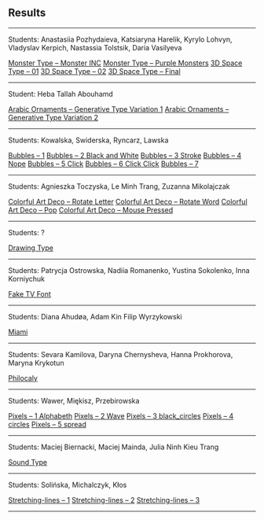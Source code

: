 ## Results

---

Students: Anastasiia Pozhydaieva, Katsiaryna Harelik, Kyrylo Lohvyn, Vladyslav Kerpich, Nastassia Tolstsik, Daria Vasilyeva

[Monster Type – Monster INC](3d-and-monster/monster-inc/MONS/)
[Monster Type – Purple Monsters](3d-and-monster/purple/)
[3D Space Type – 01](3d-and-monster/type_template_3d/)
[3D Space Type – 02](3d-and-monster/space/)
[3D Space Type – Final](3d-and-monster/space_final/)

---

Student: Heba Tallah Abouhamd

[Arabic Ornaments – Generative Type Variation 1](arabic-ornament/GenerativeType/var1/)
[Arabic Ornaments – Generative Type Variation 2](arabic-ornament/GenerativeType/var2/)

---

Students: Kowalska, Swiderska, Ryncarz, Lawska

[Bubbles – 1](bubbles/1/)
[Bubbles – 2 Black and White](bubbles/2-blackwhite/)
[Bubbles – 3 Stroke](bubbles/3-stroke/)
[Bubbles – 4 Nope](bubbles/4-nope/)
[Bubbles – 5 Click](bubbles/5-click/)
[Bubbles – 6 Click Click](bubbles/6-click2/)
[Bubbles – 7](bubbles/7/)

---

Students: Agnieszka Toczyska, Le Minh Trang, Zuzanna Mikolajczak

[Colorful Art Deco – Rotate Letter](colorful-art-deco/1-rotate_letter/empty_example/)
[Colorful Art Deco – Rotate Word](colorful-art-deco/2-rotate_word/empty_example/)
[Colorful Art Deco – Pop](colorful-art-deco/3-pop/)
[Colorful Art Deco – Mouse Pressed](colorful-art-deco/4-mouse_pressed/)

---

Students: ?

[Drawing Type](drawing-type/)

---

Students: Patrycja Ostrowska, Nadiia Romanenko, Yustina Sokolenko, Inna Korniychuk
 
[Fake TV Font](fake-tv-font/)

---

Students: Diana Ahudøa, Adam Kin
Filip Wyrzykowski

[Miami](miami/)

---

Students: Sevara Kamilova, Daryna Chernysheva, Hanna Prokhorova, Maryna Krykotun

[Philocaly](philocaly/)

---

Students: Wawer, Miękisz, Przebirowska

[Pixels – 1 Alphabeth](pixels/0_alphabeth/)
[Pixels – 2 Wave](pixels/1_wave/)
[Pixels – 3 black_circles](pixels/2_black_circles/)
[Pixels – 4 circles](pixels/3_circles/)
[Pixels – 5 spread](pixels/4_spread/)

---

Students: Maciej Biernacki, Maciej Mainda, Julia Ninh Kieu Trang 

[Sound Type](sound-type/sketch/)

---

Students: Solińska, Michalczyk, Kłos

[Stretching-lines – 1](stretching-lines/type_template/)
[Stretching-lines – 2](stretching-lines/type_template_2/)
[Stretching-lines – 3](stretching-lines/type_template_3/)

---
